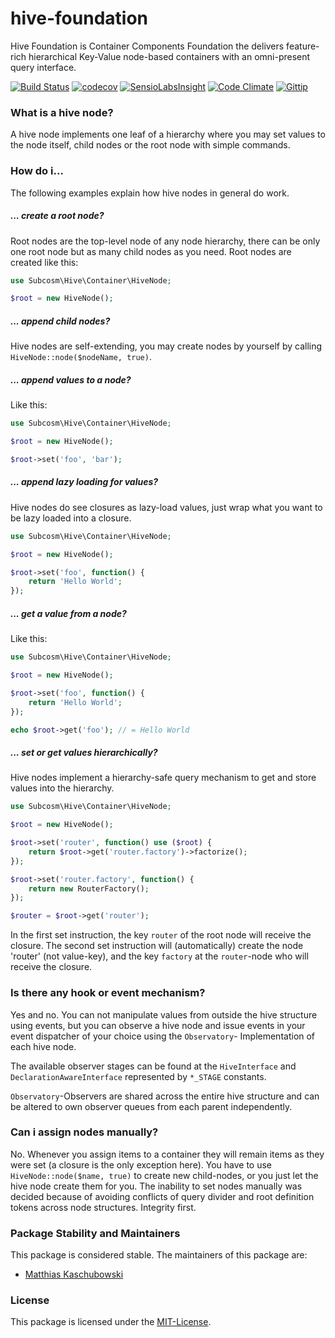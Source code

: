 # hive-foundation
Hive Foundation is Container Components Foundation the delivers
feature-rich hierarchical Key-Value node-based containers with
an omni-present query interface.

[![Build Status](https://travis-ci.org/subcosm/hive-foundation.svg?branch=master)](https://travis-ci.org/subcosm/hive-foundation)
[![codecov](https://codecov.io/gh/subcosm/hive-foundation/branch/master/graph/badge.svg)](https://codecov.io/gh/subcosm/hive-foundation)
[![SensioLabsInsight](https://insight.sensiolabs.com/projects/1f9a21c7-7c8a-4c0e-9904-ed32081367f1/mini.png)](https://insight.sensiolabs.com/projects/1f9a21c7-7c8a-4c0e-9904-ed32081367f1)
[![Code Climate](https://codeclimate.com/github/subcosm/hive-foundation.png)](https://codeclimate.com/github/subcosm/hive-foundation)
[![Gittip](http://img.shields.io/gittip/subcosm.svg)](https://gittip.com/subcosm/)

### What is a hive node?

A hive node implements one leaf of a hierarchy where you may set
values to the node itself, child nodes or the root node with simple
commands.

### How do i...

The following examples explain how hive nodes in general do work.

##### ... create a root node?

Root nodes are the top-level node of any node hierarchy, there can
be only one root node but as many child nodes as you need. Root nodes
are created like this:

```php
use Subcosm\Hive\Container\HiveNode;

$root = new HiveNode();
```

##### ... append child nodes?

Hive nodes are self-extending, you may create nodes by yourself by
calling `HiveNode::node($nodeName, true)`.

##### ... append values to a node?

Like this:

```php
use Subcosm\Hive\Container\HiveNode;

$root = new HiveNode();

$root->set('foo', 'bar');
```

##### ... append lazy loading for values?

Hive nodes do see closures as lazy-load values, just wrap what you
want to be lazy loaded into a closure.

```php
use Subcosm\Hive\Container\HiveNode;

$root = new HiveNode();

$root->set('foo', function() {
    return 'Hello World';
});
```

##### ... get a value from a node?

Like this:

```php
use Subcosm\Hive\Container\HiveNode;

$root = new HiveNode();

$root->set('foo', function() {
    return 'Hello World';
});

echo $root->get('foo'); // = Hello World
```

##### ... set or get values hierarchically?

Hive nodes implement a hierarchy-safe query mechanism to get and
store values into the hierarchy.

```php
use Subcosm\Hive\Container\HiveNode;

$root = new HiveNode();

$root->set('router', function() use ($root) {
    return $root->get('router.factory')->factorize();
});

$root->set('router.factory', function() {
    return new RouterFactory();
});

$router = $root->get('router');
```

In the first set instruction, the key `router` of the root node will
receive the closure. The second set instruction will (automatically)
create the node 'router' (not value-key), and the key `factory` at
the `router`-node who will receive the closure.

### Is there any hook or event mechanism?

Yes and no. You can not manipulate values from outside the hive
structure using events, but you can observe a hive node and issue
events in your event dispatcher of your choice using the `Observatory`-
Implementation of each hive node.

The available observer stages can be found at the
`HiveInterface` and `DeclarationAwareInterface` represented by
`*_STAGE` constants.

`Observatory`-Observers are shared across the entire hive structure and
can be altered to own observer queues from each parent independently.

### Can i assign nodes manually?

No. Whenever you assign items to a container they will remain items as
they were set (a closure is the only exception here). You have to use
`HiveNode::node($name, true)` to create new child-nodes, or you just
let the hive node create them for you. The inability to set nodes
manually was decided because of avoiding conflicts of query divider
and root definition tokens across node structures. Integrity first.

### Package Stability and Maintainers

This package is considered stable. The maintainers of this package are:

- [Matthias Kaschubowski](https://github.com/nhlm)

### License

This package is licensed under the [MIT-License](LICENSE).
